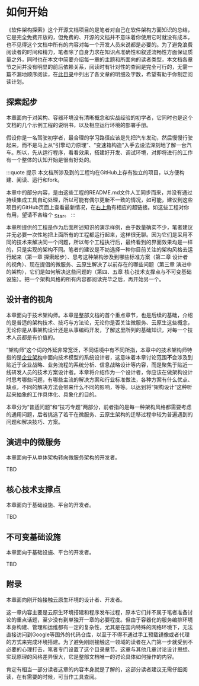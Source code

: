 # 如何开始

《软件架构探索》这个开源文档项目的是笔者对自己在软件架构方面知识的总结，它是完全免费开放的，但免费的、开源的文档并不意味着你使用它时就没有成本，也不见得这个文档中所有的内容对每一个开发人员来说都是必要的。为了避免浪费阅读者的时间和精力，笔者除了自身力求在知识点准确性和叙述流畅性方面保证质量之外，同时也在本文中简要介绍每一章的主题和所面向的读者类型，本文档各章节之间并没有明显的前后依赖关系，阅读时有针对性的查阅是完全可行的，无需一篇不漏地顺序阅读，在[此目录](/summary)中列出了各文章的明细及字数，希望有助于你制定阅读计划。

## 探索起步 <words chapter='/exploration'/>

本章面向于对架构、容器环境没有清晰概念和实战经验的初学者，它同时也是这个文档的几个示例工程的说明书，以及相应运行环境的部署手册。

假设你是一名驾驶初学者，最合理的学习路径应该是先把汽车发动，然后慢慢行驶起来，而不是马上从“引擎动力原理”、“变速箱构造”入手去设法深刻地了解一台汽车。所以，先从运行程序，看看效果，搭建好开发、调试环境，对即将进行的工作有一个整体的认知开始是很有好处的。

:::quote 提示
本文档所涉及到的工程均在GitHub上存有独立的项目，以方便构建、阅读、运行和fork。

本章中的部分内容，是由这些工程的README.md文件人工同步而来，并没有通过持续集成工具自动处理，所以可能有偶尔更新不一致的情况，如可能，建议到这些项目的GitHub页面上查看最新情况，在<a href="javascript:document.getElementsByTagName('button')[0].click()">右上角</a>有相应的超链接。如这些工程对你有用，望请不吝给个<github-button href="https://github.com/fenixsoft/awesome-fenix" data-icon="octicon-star" data-show-count="true" aria-label="Star fenixsoft/awesome-fenix on GitHub" style="position: relative; top: 4px; right: -4px;">Star</github-button> 。
:::

本章所提供的工程是作为后面所述知识的演示样例，由于数量确实不少，笔者建议并无必要一次性地把上面所有的工程都运行起来，这样很无聊。因为它们是采用不同的技术来解决同一个问题，所以每个工程执行后，最终看到的界面效果均是一样的，只是实现的架构不同。笔者的建议是不妨选择一种你目前关注的架构风格去运行起来（第一章 探索起步）、思考这种架构涉及到哪些标准方案（第二章 设计者的视角）、现在提倡的微服务、云原生解决了以前存在的哪些问题（第三章 演进中的架构），它们是如何解决这些问题的（第四、五章 核心技术支撑点与不可变基础设施）。把一个架构风格的所有内容都阅读完毕之后，再开始另一个。

## 设计者的视角 <words chapter='/architect-perspective'/>

本章面向于技术架构师。本章是整部文档的首个重点章节，也是后续的基础，介绍的是普适的架构技术、技巧与方法论，无论你是否关注微服务、云原生这些概念，无论你是从事架构设计还是从事编码开发，了解这里所列的基础知识，对每一个技术人员都是有价值的。

“架构师”这个词的外延非常宽泛，不同语境中有不同所指，本章中的技术架构师特指的是[企业架构](https://wiki.mbalib.com/wiki/%E4%BC%81%E4%B8%9A%E6%9E%B6%E6%9E%84)中面向技术模型的系统设计者，这意味着本章讨论范围**不**会涉及到贴近于企业战略、业务流程的系统分析、信息战略设计等内容，而是聚焦于贴近一线研发人员的技术方案设计者。本章将介绍作为一个设计者，你应该在做架构设计时思考哪些问题，有哪些主流的解决方案和行业标准做法，各种方案有什么优点、缺点，不同的解决方法会带来什么不同的影响，等等。以达到将“架构设计”这种听起来抽象的工作具体化、具象化的目的。

本章分为“普适问题”和“技巧专题”两部分，前者指的是每一种架构风格都需要考虑的通用问题，后者挑选了若干在微服务、云原生架构的迁移过程中较为普遍遇到的问题和解决技巧、方案。

## 演进中的微服务 <words chapter='/architecture'/>

本章面向于从单体架构转向微服务架构的开发者。

TBD

## 核心技术支撑点 <words chapter='/technology'/>

本章面向于基础设施、平台的开发者。

TBD

## 不可变基础设施 <words chapter='/immutable-infrastructure'/>

本章面向于基础设施、平台的开发者。

TBD

## 附录 <words chapter='/appendix'/>

本章面向刚开始接触云原生环境的设计者、开发者。

这一章内容主要是云原生环境搭建和程序发布过程，原本它们并不属于笔者准备讨论的重点话题，至少没有到单独开一章的必要程度。但由于容器化的服务编排环境本身构建、管理和运维都有一定的复杂性，尤其是在国内特殊的网络环境下，无法直接访问到Google等国外的代码仓库，以至于不得不通过手工预载镜像或者代理的方式来完成环境搭建。为了避免刚刚接触这一领域的读者在入门第一步就受到不必要的心理打击，笔者专门设置了这个目录章节。这章与其他几章讨论设计思想、实现原理的风格差异很大，它是整部文档唯一的讨论具体如何操作的内容。

肯定有相当一部分读者这章的内容本身就是了解的，这部分读者建议无需仔细阅读，在有需要的时候，可当作工具查阅。



